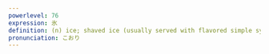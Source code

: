 ```yaml
---
powerlevel: 76
expression: 氷
definition: (n) ice; shaved ice (usually served with flavored simple syrup); (P)
pronunciation: こおり
---
```

